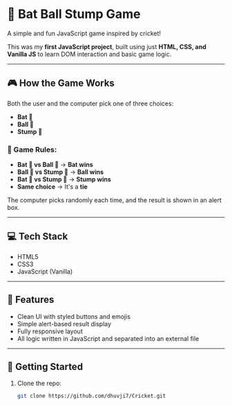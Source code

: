 # 🏏 Bat Ball Stump Game

A simple and fun JavaScript game inspired by cricket!

This was my **first JavaScript project**, built using just **HTML, CSS, and Vanilla JS** to learn DOM interaction and basic game logic.

---

## 🎮 How the Game Works

Both the user and the computer pick one of three choices:

- **Bat 🏏**
- **Ball 🎾**
- **Stump 🧱**

### 🧠 Game Rules:

- **Bat 🏏 vs Ball 🎾** → **Bat wins**
- **Ball 🎾 vs Stump 🧱** → **Ball wins**
- **Bat 🏏 vs Stump 🧱** → **Stump wins**
- **Same choice** → It's a **tie**

The computer picks randomly each time, and the result is shown in an alert box.

---

## 💻 Tech Stack

- HTML5
- CSS3
- JavaScript (Vanilla)

---

## 🧾 Features

- Clean UI with styled buttons and emojis
- Simple alert-based result display
- Fully responsive layout
- All logic written in JavaScript and separated into an external file

---

## 🚀 Getting Started

1. Clone the repo:
   ```bash
   git clone https://github.com/dhuvji7/Cricket.git
